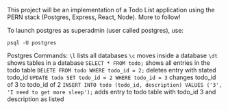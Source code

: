 This project will be an implementation of a Todo List application using the PERN stack (Postgres, Express, React, Node). More to follow!

To launch postgres as superadmin (user called postgres), use:
```
psql -U postgres
```
Postgres Commands:
```\l``` lists all databases
```\c``` moves inside a database
```\dt``` shows tables in a database
```SELECT * FROM todo;``` shows all entries in the todo table
```DELETE FROM todo WHERE todo_id = 2;``` deletes entry with stated todo_id
```UPDATE todo SET todo_id = 2 WHERE todo_id = 3``` changes todo_id of 3 to todo_id of 2
```INSERT INTO todo (todo_id, description) VALUES ('3', 'I need to get more sleep');``` adds entry to todo table with todo_id 3 and description as listed
